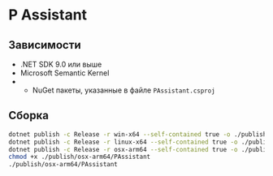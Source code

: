 # P Assistant

## Зависимости

* .NET SDK 9.0 или выше
* Microsoft Semantic Kernel
* + NuGet пакеты, указанные в файле `PAssistant.csproj`






## Сборка

```bash
dotnet publish -c Release -r win-x64 --self-contained true -o ./publish/win-x64
dotnet publish -c Release -r linux-x64 --self-contained true -o ./publish/linux-x64
dotnet publish -c Release -r osx-arm64 --self-contained true -o ./publish/osx-arm64
chmod +x ./publish/osx-arm64/PAssistant
./publish/osx-arm64/PAssistant
```

